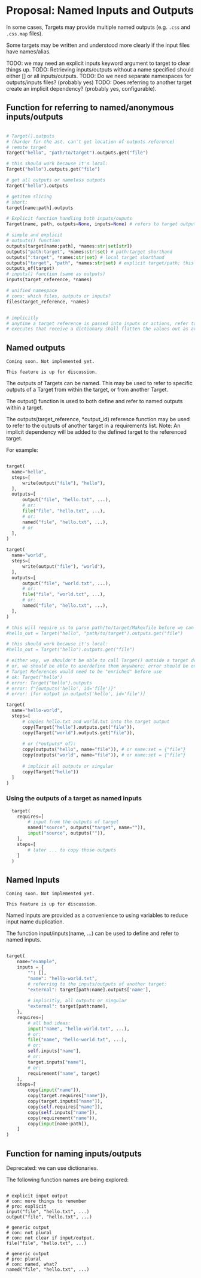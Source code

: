 # Proposal: Named Inputs and Outputs

In some cases, Targets may provide multiple named outputs (e.g. `.css` and `.css.map` files).

Some targets may be written and understood more clearly if the input files have names/alias.

TODO: we may need an explicit inputs keyword argument to target to clear things up.
TODO: Retrieving inputs/outputs without a name specified should either [] or all inputs/outputs.
TODO: Do we need separate namespaces for outputs/inputs files? (probably yes)
TODO: Does referring to another target create an implicit dependency? (probably yes, configurable). 

## Function for referring to named/anonymous inputs/outputs

```python

# Target().outputs 
# (harder for the ast. can't get location of outputs reference)
# remote target
Target("hello", "path/to/target").outputs.get("file")

# this should work because it's local:
Target("hello").outputs.get("file")

# get all outputs or nameless outputs
Target("hello").outputs

# getitem slicing
# short:
target[name:path].outputs

# Explicit function handling both inputs/ouputs
Target(name, path, outputs=None, inputs=None) # refers to target output path, or specific output

# simple and explicit
# outputs() function
outputs(target[name:path], *names:str|set[str])
outputs("path:target", *names:str|set) # path:target shorthand
outputs(":target", *names:str|set) # local target shorthand
outputs("target", "path", *names:str|set) # explicit target/path; this syntax won't work with the others.
outputs_of(target)
# inputs() function (same as outputs)
inputs(target_reference, *names)

# unified namespace
# cons: which files, outputs or inputs?
files(target_reference, *names)


# implicitly
# anytime a target reference is passed into inputs or actions, refer to its outputs
# executes that receive a dictionary shall flatten the values out as arguments.
```


## Named outputs

```{note}
Coming soon. Not implemented yet. 

This feature is up for discussion.
```

The outputs of Targets can be named.
This may be used to refer to specific outputs of a Target from within the target, or from another Target.

The output() function is used to both define and refer to named outputs within a target.

The outputs(target_reference, *output_id) reference function may be used to refer to the outputs of another target in a requirements list.
Note: An implicit dependency will be added to the defined target to the referenced target.

For example:

```python

target(
  name="hello",
  steps=[
      write(output("file"), "hello"),
  ],
  outputs=[
      output("file", "hello.txt", ...),
      # or:
      file("file", "hello.txt", ...),
      # or:
      named("file", "hello.txt", ...),
      # or
  ],
)

target(
  name="world",
  steps=[
      write(output("file"), "world"),
  ],
  outputs=[
      output("file", "world.txt", ...),
      # or:
      file("file", "world.txt", ...),
      # or:
      named("file", "hello.txt", ...),
  ],
)

# this will require us to parse path/to/target/Makexfile before we can continue: 
#hello_out = Target("hello", "path/to/target").outputs.get("file")

# this should work because it's local:
#hello_out = Target("hello").outputs.get("file") 

# either way, we shouldn't be able to call Target() outside a target definition
# or, we should be able to use/define them anywhere; error should be on accessing a property before evaluation
# Target References would need to be "enriched" before use
# ok: Target("hello")
# error: Target("hello").outputs 
# error: f"{outputs('hello', id='file')}"
# error: [for output in outputs('hello', id='file')]

target(
  name="hello-world",
  steps=[
      # copies hello.txt and world.txt into the target output
      copy(Target("hello").outputs.get("file")),
      copy(Target("world").outputs.get("file")),
      
      # or (*outputs* of):
      copy(outputs("hello", name="file")), # or name:set = {"file"}
      copy(outputs("world", name="file")), # or name:set = {"file"}
      
      # implicit all outputs or singular
      copy(Target("hello"))
  ]
)

```

### Using the outputs of a target as named inputs

```python
  target(
    requires=[
        # input from the outputs of target
        named("source", outputs("target", name="")),
        input("source", outputs("")),
    ],
    steps=[
        # later ... to copy those outputs
    ]
  )
  ```

## Named Inputs

```{note}
Coming soon. Not implemented yet. 

This feature is up for discussion.
```

Named inputs are provided as a convenience to using variables to reduce input name duplication.

The function input/inputs(name, ...) can be used to define and refer to named inputs.

```python

target(
    name="example",
    inputs = {
        "": [],
        "name": "hello-world.txt",
        # referring to the inputs/outputs of another target:
        "external": target[path:name].outputs['name'],
        
        # implicitly, all outputs or singular
        "external": target[path:name],
    },
    requires=[
        # all bad ideas:
        input("name", "hello-world.txt", ...),
        # or:
        file("name", "hello-world.txt", ...),
        # or:
        self.inputs["name"],
        # or:
        target.inputs["name"],
        # or:
        requirement("name", target)
    ],
    steps=[
        copy(input("name")),
        copy(target.requires["name"]),
        copy(target.inputs["name"]),
        copy(self.requires["name"]),
        copy(self.inputs["name"]),
        copy(requirement("name")),
        copy(input[name:path]),
    ]
)
```

## Function for naming inputs/outputs

Deprecated: we can use dictionaries.

The following function names are being explored:

```

# explicit input output
# con: more things to remember
# pro: explicit
input("file", "hello.txt", ...)
output("file", "hello.txt", ...)

# generic output
# con: not plural
# con: not clear if input/output.
file("file", "hello.txt", ...)

# generic output
# pro: plural
# con: named, what?
named("file", "hello.txt", ...)
```
